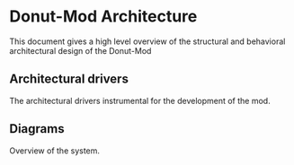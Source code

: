 # Donut-Mod Architecture

This document gives a high level overview of the structural and behavioral architectural design of the Donut-Mod

## Architectural drivers

The architectural drivers instrumental for the development of the mod.

## Diagrams

Overview of the system.